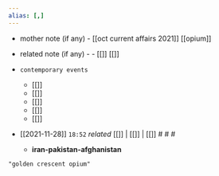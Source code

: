 ```yaml
---
alias: [,]
---
```

- mother note (if any)
		- [[oct current affairs 2021]] [[opium]]
- related note (if any) -
		- [[]] [[]]
- `contemporary events`
	- [[]]
	- [[]]
	- [[]]
	- [[]]
	- [[]]

- [[2021-11-28]]  `18:52` _related_ [[]] | [[]] | [[]] # # #
	- **iran-pakistan-afghanistan**

```query
"golden crescent opium"
```